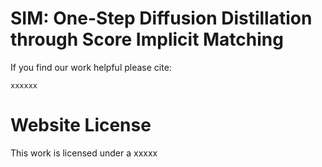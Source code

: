 # **$\textbf{SIM}$: One-Step Diffusion Distillation through Score Implicit Matching**

If you find our work helpful please cite:
```
xxxxxx
```

# Website License
This work is licensed under a xxxxx
